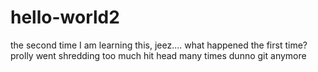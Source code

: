 # hello-world2
the second time I am learning this, jeez.... what happened the first time?
prolly went shredding too much
hit head many times
dunno git anymore
